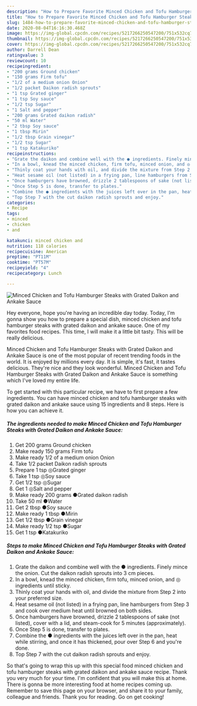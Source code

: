 ```yaml
---
description: "How to Prepare Favorite Minced Chicken and Tofu Hamburger Steaks with Grated Daikon and Ankake Sauce"
title: "How to Prepare Favorite Minced Chicken and Tofu Hamburger Steaks with Grated Daikon and Ankake Sauce"
slug: 1484-how-to-prepare-favorite-minced-chicken-and-tofu-hamburger-steaks-with-grated-daikon-and-ankake-sauce
date: 2020-08-04T16:16:30.468Z
image: https://img-global.cpcdn.com/recipes/5217266250547200/751x532cq70/minced-chicken-and-tofu-hamburger-steaks-with-grated-daikon-and-ankake-sauce-recipe-main-photo.jpg
thumbnail: https://img-global.cpcdn.com/recipes/5217266250547200/751x532cq70/minced-chicken-and-tofu-hamburger-steaks-with-grated-daikon-and-ankake-sauce-recipe-main-photo.jpg
cover: https://img-global.cpcdn.com/recipes/5217266250547200/751x532cq70/minced-chicken-and-tofu-hamburger-steaks-with-grated-daikon-and-ankake-sauce-recipe-main-photo.jpg
author: Darrell Dean
ratingvalue: 3
reviewcount: 10
recipeingredient:
- "200 grams Ground chicken"
- "150 grams Firm tofu"
- "1/2 of a medium onion Onion"
- "1/2 packet Daikon radish sprouts"
- "1 tsp Grated ginger"
- "1 tsp Soy sauce"
- "1/2 tsp Sugar"
- "1 Salt and pepper"
- "200 grams Grated daikon radish"
- "50 ml Water"
- "2 tbsp Soy sauce"
- "1 tbsp Mirin"
- "1/2 tbsp Grain vinegar"
- "1/2 tsp Sugar"
- "1 tsp Katakuriko"
recipeinstructions:
- "Grate the daikon and combine well with the ● ingredients. Finely mince the onion. Cut the daikon radish sprouts into 3 cm pieces."
- "In a bowl, knead the minced chicken, firm tofu, minced onion, and ◎ ingredients until sticky."
- "Thinly coat your hands with oil, and divide the mixture from Step 2 into your preferred size."
- "Heat sesame oil (not listed) in a frying pan, line hamburgers from Step 3 and cook over medium heat until browned on both sides."
- "Once hamburgers have browned, drizzle 2 tablespoons of sake (not listed), cover with a lid, and steam-cook for 5 minutes (approximately)."
- "Once Step 5 is done, transfer to plates."
- "Combine the ● ingredients with the juices left over in the pan, heat while stirring, and once it has thickened, pour over Step 6 and you&#39;re done."
- "Top Step 7 with the cut daikon radish sprouts and enjoy."
categories:
- Recipe
tags:
- minced
- chicken
- and

katakunci: minced chicken and 
nutrition: 118 calories
recipecuisine: American
preptime: "PT11M"
cooktime: "PT57M"
recipeyield: "4"
recipecategory: Lunch

---
```



![Minced Chicken and Tofu Hamburger Steaks with Grated Daikon and Ankake Sauce](https://img-global.cpcdn.com/recipes/5217266250547200/751x532cq70/minced-chicken-and-tofu-hamburger-steaks-with-grated-daikon-and-ankake-sauce-recipe-main-photo.jpg)

Hey everyone, hope you're having an incredible day today. Today, I'm gonna show you how to prepare a special dish, minced chicken and tofu hamburger steaks with grated daikon and ankake sauce. One of my favorites food recipes. This time, I will make it a little bit tasty. This will be really delicious.



Minced Chicken and Tofu Hamburger Steaks with Grated Daikon and Ankake Sauce is one of the most popular of recent trending foods in the world. It is enjoyed by millions every day. It is simple, it's fast, it tastes delicious. They're nice and they look wonderful. Minced Chicken and Tofu Hamburger Steaks with Grated Daikon and Ankake Sauce is something which I've loved my entire life.


To get started with this particular recipe, we have to first prepare a few ingredients. You can have minced chicken and tofu hamburger steaks with grated daikon and ankake sauce using 15 ingredients and 8 steps. Here is how you can achieve it.

<!--inarticleads1-->

##### The ingredients needed to make Minced Chicken and Tofu Hamburger Steaks with Grated Daikon and Ankake Sauce:

1. Get 200 grams Ground chicken
1. Make ready 150 grams Firm tofu
1. Make ready 1/2 of a medium onion Onion
1. Take 1/2 packet Daikon radish sprouts
1. Prepare 1 tsp ◎Grated ginger
1. Take 1 tsp ◎Soy sauce
1. Get 1/2 tsp ◎Sugar
1. Get 1 ◎Salt and pepper
1. Make ready 200 grams ●Grated daikon radish
1. Take 50 ml ●Water
1. Get 2 tbsp ●Soy sauce
1. Make ready 1 tbsp ●Mirin
1. Get 1/2 tbsp ●Grain vinegar
1. Make ready 1/2 tsp ●Sugar
1. Get 1 tsp ●Katakuriko




<!--inarticleads2-->

##### Steps to make Minced Chicken and Tofu Hamburger Steaks with Grated Daikon and Ankake Sauce:

1. Grate the daikon and combine well with the ● ingredients. Finely mince the onion. Cut the daikon radish sprouts into 3 cm pieces.
1. In a bowl, knead the minced chicken, firm tofu, minced onion, and ◎ ingredients until sticky.
1. Thinly coat your hands with oil, and divide the mixture from Step 2 into your preferred size.
1. Heat sesame oil (not listed) in a frying pan, line hamburgers from Step 3 and cook over medium heat until browned on both sides.
1. Once hamburgers have browned, drizzle 2 tablespoons of sake (not listed), cover with a lid, and steam-cook for 5 minutes (approximately).
1. Once Step 5 is done, transfer to plates.
1. Combine the ● ingredients with the juices left over in the pan, heat while stirring, and once it has thickened, pour over Step 6 and you&#39;re done.
1. Top Step 7 with the cut daikon radish sprouts and enjoy.




So that's going to wrap this up with this special food minced chicken and tofu hamburger steaks with grated daikon and ankake sauce recipe. Thank you very much for your time. I'm confident that you will make this at home. There is gonna be more interesting food at home recipes coming up. Remember to save this page on your browser, and share it to your family, colleague and friends. Thank you for reading. Go on get cooking!
